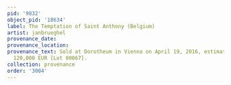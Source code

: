 ```yaml
---
pid: '9832'
object_pid: '18634'
label: The Temptation of Saint Anthony (Belgium)
artist: janbrueghel
provenance_date:
provenance_location:
provenance_text: Sold at Dorotheum in Vienna on April 19, 2016, estimated 80,000 -
  120,000 EUR [Lot 00067].
collection: provenance
order: '3004'
---
```

